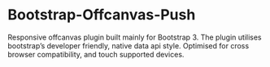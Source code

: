 # Bootstrap-Offcanvas-Push
Responsive offcanvas plugin built mainly for Bootstrap 3. The plugin utilises bootstrap’s developer friendly, native data api style. Optimised for cross browser compatibility, and touch supported devices.
